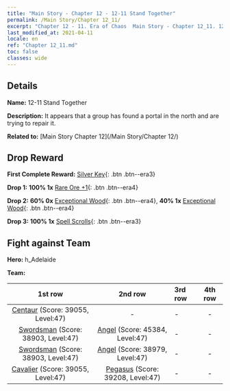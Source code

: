 ```yaml
---
title: "Main Story - Chapter 12 - 12-11 Stand Together"
permalink: /Main Story/Chapter 12_11/
excerpt: "Chapter 12 - 11. Era of Chaos  Main Story - Chapter 12_11. 12-11 Stand Together"
last_modified_at: 2021-04-11
locale: en
ref: "Chapter 12_11.md"
toc: false
classes: wide
---
```


## Details

 **Name:** 12-11 Stand Together

 **Description:** It appears that a group has found a portal in the north and are trying to repair it.

 **Related to:** [Main Story Chapter 12](/Main Story/Chapter 12/)

## Drop Reward

 **First Complete Reward:** [Silver Key](/Items/con_693/){: .btn .btn--era3}

 **Drop 1:** **100% 1x** [Rare Ore +1](/Items/mat_40/){: .btn .btn--era4}

 **Drop 2:** **60% 0x** [Exceptional Wood](/Items/mat_34/){: .btn .btn--era4}, **40% 1x** [Exceptional Wood](/Items/mat_34/){: .btn .btn--era4}

 **Drop 3:** **100% 1x** [Spell Scrolls](/Items/con_694/){: .btn .btn--era3}


## Fight against Team
 **Hero:** h_Adelaide

 **Team:**


  | 1st row | 2nd row | 3rd row | 4th row |
  |:----:|:----:|:----|:----:|
  | [Centaur](/units/Centaur/) (Score: 39055, Level:47)  | - | - | - |
  | [Swordsman](/units/Swordsman/) (Score: 38903, Level:47)  | [Angel](/units/Angel/) (Score: 45384, Level:47)  | - | - |
  | [Swordsman](/units/Swordsman/) (Score: 38903, Level:47)  | [Angel](/units/Angel/) (Score: 38979, Level:47)  | - | - |
  | [Cavalier](/units/Cavalier/) (Score: 39055, Level:47)  | [Pegasus](/units/Pegasus/) (Score: 39208, Level:47)  | - | - |


